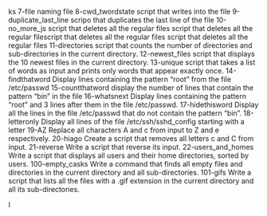 ks
7-file
naming file
8-cwd_twordstate
script that writes into the file
9-duplicate_last_line
scripo that duplicates the last line of the file
10-no_more_js
script that deletes all the regular files script that deletes all the regular filescript that deletes all the regular files script that deletes all the regular files
11-directories
script that counts the number of directories and sub-directories in the current directory.
12-newest_files
script that displays the 10 newest files in the current directory.
13-unique
script that takes a list of words as input and prints only words that appear exactly once.
14-findthatword
Display lines containing the pattern “root” from the file /etc/passwd
15-countthatword
display the number of lines that contain the pattern “bin” in the file
16-whatsnext
Display lines containing the pattern “root” and 3 lines after them in the file /etc/passwd.
17-hidethisword
Display all the lines in the file /etc/passwd that do not contain the pattern “bin”.
18-letteronly
Display all lines of the file /etc/ssh/sshd_config starting with a letter
19-AZ
Replace all characters A and c from input to Z and e respectively.
20-hiago
Create a script that removes all letters c and C from input.
21-reverse
Write a script that reverse its input.
22-users_and_homes
Write a script that displays all users and their home directories, sorted by users.
100-empty_casks
Write a command that finds all empty files and directories in the current directory and all sub-directories.
101-gifs
Write a script that lists all the files with a .gif extension in the current directory and all its sub-directories.





  I 
